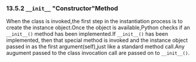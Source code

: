 ### 13.5.2 `__init__` "Constructor"Method

When the class is invoked,the first step in the instantiation process is to create the instance object.Once the object is available,Python 
checks if an `__init__()` method has been implemented.If `__init__()` has been implemented, then that special method is invoked and the instance object 
passed in as the first argument(self),just like a standard method call.Any augument passed to the class invocation call are passed on to `__init__()`.
